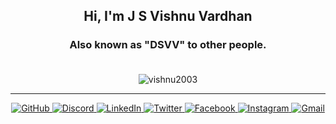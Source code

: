 <h2 align="center"> Hi, I'm J S Vishnu Vardhan</h2> 
<h3 align="center">Also known as "DSVV" to other people. <br> <br>
</h3> 
      
<div align='center'>

<p><img align="center" src="https://github-readme-stats.vercel.app/api/top-langs?username=vishnu2003&show_icons=true&locale=en&theme=synthwave&layout=compact" alt="vishnu2003" /></p>

</div>

-------------------------------------------------------------------------------------------------------------------------------------------------------
<div align="center">
<a href="https://github.com/Vishnu2003" target="_blank">
    <img alt="GitHub" src="https://img.shields.io/badge/-GitHub-181717?style=flat-square&logo=github">
</a>
<a href="https://discordapp.com/users/484766045920296961" target="_blank">
    <img alt="Discord" src="https://img.shields.io/badge/Discord-7289DA?style=flat-square&logo=discord&logoColor=white">
</a>
<a href="https://www.linkedin.com/in/vishnu-vardhan-b42766212/" target="_blank">
    <img alt="LinkedIn" src="https://img.shields.io/badge/LinkedIn-0077B5?style=flat-square&logo=linkedin&logoColor=white">
</a>
<a href="https://twitter.com/DSVV2003" target="_blank">
    <img alt="Twitter" src="https://img.shields.io/badge/Twitter-1DA1F2?style=flat-square&logo=twitter&logoColor=white">
</a>
<a href="https://www.facebook.com/vishnusrinivasan76/" target="_blank">
    <img alt="Facebook" src="https://img.shields.io/badge/Facebook-1877F2?style=flat-square&logo=facebook&logoColor=white">
</a>
<a href="https://www.instagram.com/the_un_interrupted_gamer/" target="_blank">
    <img alt="Instagram" src="https://img.shields.io/badge/Instagram-E4405F?style=flat-square&logo=instagram&logoColor=white">
</a>
<a href="mailto:jaisrini76@gmail.com" target="_blank">
    <img alt="Gmail" src="https://img.shields.io/badge/Gmail-D14836?style=flat-square&logo=gmail&logoColor=white">
</a>
</div>
